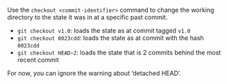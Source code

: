 Use the `checkout <commit-identifier>` command to change the working directory to the state it was in at a specific past commit.

* `git checkout v1.0`: loads the state as at commit tagged `v1.0`
* `git checkout 0023cdd`: loads the state as at commit with the hash `0023cdd`
* `git checkout HEAD~2`: loads the state that is 2 commits behind the most recent commit

For now, you can ignore the warning about ‘detached HEAD’.
